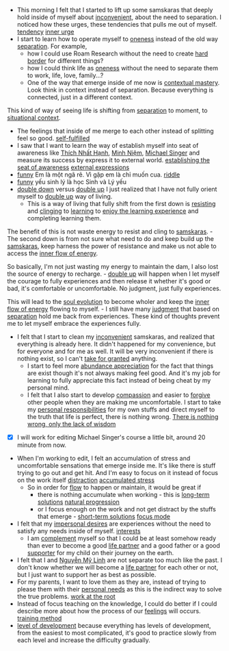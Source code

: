 - This morning I felt that I started to lift up some samskaras that deeply hold inside of myself about [inconvenient](<inconvenient.md>), about the need to separation. I noticed how these urges, these tendencies that pulls me out of myself. [tendency](<tendency.md>) [inner urge](<inner urge.md>)
- I start to learn how to operate myself to [oneness](<oneness.md>) instead of the old way [separation](<separation.md>). For example, 
    - how I could use Roam Research without the need to create [hard border](<hard border.md>) for different things?
    - how I could think life as [oneness](<oneness.md>) without the need to separate them to work, life, love, family...?
    - One of the way that emerge inside of me now is [contextual mastery](<contextual mastery.md>). Look think in context instead of separation. Because everything is connected, just in a different context. 

This kind of way of seeing life is shifting from [separation](<separation.md>) to moment, to [situational context](<situational context.md>).
- The feelings that inside of me merge to each other instead of splitting feel so good. [self-fulfilled](<self-fulfilled.md>)
- I saw that I want to learn the way of establish myself into seat of awareness like [Thích Nhất Hạnh](<Thích Nhất Hạnh.md>), [Minh Niệm](<Minh Niệm.md>), [Michael Singer](<Michael Singer.md>) and measure its success by express it to external world. [establishing the seat of awareness](<establishing the seat of awareness.md>) [external expressions](<external expressions.md>)
- [funny](<funny.md>) Em là một ngã rẽ. Vì gặp em là chỉ muốn cua. [riddle](<riddle.md>)
- [funny](<funny.md>) yếu sinh lý là học Sinh và Lý yếu
- [double down](<double down.md>) versus [double up](<double up.md>) 
I just realized that I have not fully orient myself to [double up](<double up.md>) way of living. 
    - This is a way of living that fully shift from the first down is [resisting](<resisting.md>) and [clinging](<clinging.md>) to [learning](<learning.md>) to [enjoy the learning experience](<enjoy the learning experience.md>) and completing learning them. 

The benefit of this is not waste energy to resist and cling to [samskaras](<samskaras.md>).
    - The second down is from not sure what need to do and keep build up the [samskaras](<samskaras.md>), keep harness the power of resistance and make us not able to access the [inner flow of energy](<inner flow of energy.md>).

So basically, I'm not just wasting my energy to maintain the dam, I also lost the source of energy to recharge.
    - [double up](<double up.md>) will happen when I let myself the courage to fully experiences and then release it whether it's good or bad, it's comfortable or uncomfortable. No judgment, just fully experiences. 

This will lead to the [soul evolution](<soul evolution.md>) to become wholer and keep the [inner flow of energy](<inner flow of energy.md>) flowing to myself.
    - I still have many [judgment](<judgment.md>) that based on [separation](<separation.md>) hold me back from experiences. These kind of thoughts prevent me to let myself embrace the experiences fully.
- I felt that I start to clean my [inconvenient](<inconvenient.md>) samskaras, and realized that everything is already here. It didn't happened for my convenience, but for everyone and for me as well. It will be very inconvenient if there is nothing exist, so I can't [take for granted](<take for granted.md>) anything.
    - I start to feel more [abundance appreciation](<abundance appreciation.md>) for the fact that things are exist though it's not always making feel good. And it's my job for learning to fully appreciate this fact instead of being cheat by my personal mind.
    - I felt that I also start to develop [compassion](<compassion.md>) and easier to [forgive](<forgive.md>) other people when they are making me uncomfortable. I start to take my [personal responsibilities](<personal responsibilities.md>) for my own stuffs and direct myself to the truth that life is perfect, there is nothing wrong. [There is nothing wrong, only the lack of wisdom](<There is nothing wrong, only the lack of wisdom.md>)
- [x] I will work for editing Michael Singer's course a little bit, around 20 minute from now. 
- When I'm working to edit, I felt an accumulation of stress and uncomfortable sensations that emerge inside me. It's like there is stuff trying to go out and get hit. And I'm easy to focus on it instead of focus on the work itself [distraction](<distraction.md>) [accumulated stress](<accumulated stress.md>)
    - So in order for [flow](<flow.md>) to happen or maintain, it would be great if 
        - there is nothing accumulate when working - this is [long-term solutions](<long-term solutions.md>) [natural progression](<natural progression.md>)
        - or I focus enough on the work and not get distract by the stuffs that emerge - [short-term solutions](<short-term solutions.md>) [focus mode](<focus mode.md>)
- I felt that my [impersonal desires](<impersonal desires.md>) are experiences without the need to satisfy any needs inside of myself. [interests](<interests.md>)
    - I am [complement](<complement.md>) myself so that I could be at least somehow ready than ever to become a good [life partner](<life partner.md>) and a good father or a good [supporter](<supporter.md>) for my child on their journey on the earth.
- I felt that I and [Nguyễn Mỹ Linh](<Nguyễn Mỹ Linh.md>) are not separate too much like the past. I  don't know whether we will become a [life partner](<life partner.md>) for each other or not, but I just want to support her as best as possible.  
- For my parents, I want to love them as they are, instead of trying to please them with their [personal needs](<personal needs.md>) as this is the indirect way to solve the true problems. [work at the root](<work at the root.md>)
- Instead of focus teaching on the knowledge, I could do better if I could describe more about how the process of our [feelings](<feelings.md>) will occurs. [training method](<training method.md>)
- [level of development](<level of development.md>) because everything has levels of development, from the easiest to most complicated, it's good to practice slowly from each level and increase the difficulty gradually.

